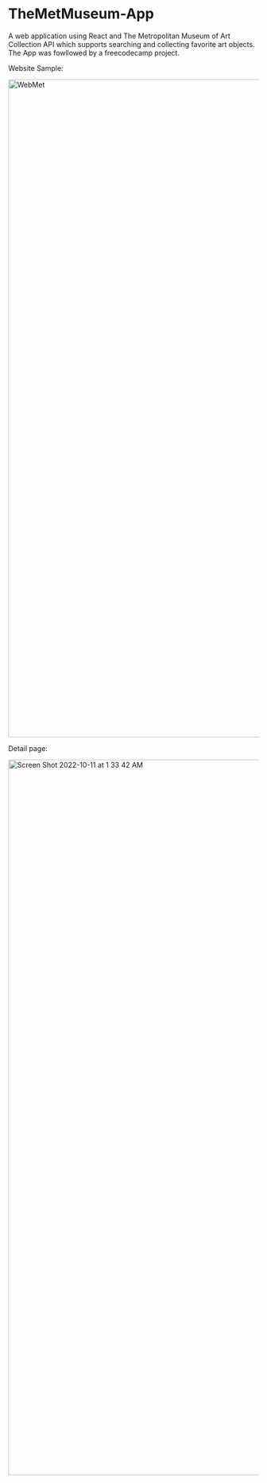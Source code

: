 # TheMetMuseum-App
A web application using React and The Metropolitan Museum of Art Collection API which supports searching and collecting favorite art objects. The App was fowllowed by a freecodecamp project. 

Website Sample:



<img width="1323" alt="WebMet" src="https://user-images.githubusercontent.com/106004886/194203655-ee9d7870-d947-48ab-82f3-6dbbb49ced5f.png">




Detail page:

<img width="1439" alt="Screen Shot 2022-10-11 at 1 33 42 AM" src="https://user-images.githubusercontent.com/106004886/195013691-363d29db-f282-42f8-8004-84f8929df910.png">
